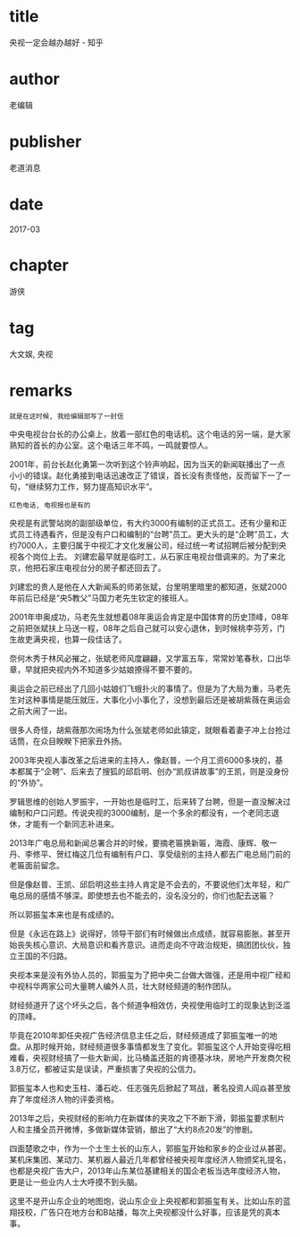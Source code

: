 # title
央视一定会越办越好 - 知乎

# author
老编辑

# publisher
老道消息

# date
2017-03

# chapter
游侠

# tag
大文娱, 央视

# remarks
`就是在这时候, 我给编辑部写了一封信`

中央电视台台长的办公桌上，放着一部红色的电话机。这个电话的另一端，是大家熟知的首长的办公室。这个电话三年不鸣，一鸣就要惊人。


2001年，前台长赵化勇第一次听到这个铃声响起，因为当天的新闻联播出了一点小小的错误。赵化勇接到电话迅速改正了错误，首长没有责怪他，反而留下一了一句，“继续努力工作，努力提高知识水平”。

`红色电话, 电视报也是有的`

央视是有武警站岗的副部级单位，有大约3000有编制的正式员工。还有少量和正式员工待遇看齐，但是没有户口和编制的“台聘”员工。更大头的是“企聘”员工，大约7000人，主要归属于中视汇才文化发展公司，经过统一考试招聘后被分配到央视各个岗位上去。
刘建宏最早就是临时工，从石家庄电视台借调来的。为了来北京，他把石家庄电视台分的房子都还回去了。


刘建宏的贵人是他在人大新闻系的师弟张斌，台里明里暗里的都知道，张斌2000年前后已经是“央5教父”马国力老先生钦定的接班人。


2001年申奥成功，马老先生就想着08年奥运会肯定是中国体育的历史顶峰，08年之前把张斌扶上马送一程，08年之后自己就可以安心退休，到时候桃李芬芳，门生故吏满央视，也算一段佳话了。


奈何木秀于林风必摧之，张斌老师风度翩翩，又学富五车，常常妙笔春秋，口出华章，早就把央视内外不知道多少姑娘撩得不要不要的。


奥运会之前已经出了几回小姑娘们飞蛾扑火的事情了。但是为了大局为重，马老先生对这种事情是能压就压，大事化小小事化了，没想到最后还是被胡紫薇在奥运会之前大闹了一出。


很多人奇怪，胡紫薇那次闹场为什么张斌老师如此镇定，就眼看着妻子冲上台抢过话筒，在众目睽睽下把家丑外扬。

2003年央视人事改革之后进来的主持人，像赵普，一个月工资6000多块的，基本都属于“企聘”、后来去了搜狐的邱启明、创办“凯叔讲故事”的王凯，则是没身份的“外协”。


罗辑思维的创始人罗振宇，一开始也是临时工，后来转了台聘，但是一直没解决过编制和户口问题。传说央视的3000编制，是一个多余的都没有，一个老同志退休，才能有一个新同志补进来。


2013年广电总局和新闻总署合并的时候，要摘老匾换新匾，海霞、康辉、敬一丹、李修平、贺红梅这几位有编制有户口、享受级别的主持人都去广电总局门前的老匾面前留念。


但是像赵普、王凯、邱启明这些主持人肯定是不会去的，不要说他们太年轻，和广电总局的感情不够深。即使想去也不能去的，没名没分的，你们也配去送匾？

所以郭振玺本来也是有成绩的。


但是《永远在路上》说得好，领导干部们有时候做出点成绩，就容易膨胀。甚至开始丧失核心意识、大局意识和看齐意识。进而走向不守政治规矩，搞团团伙伙，独立王国的不归路。


央视本来是没有外协人员的，郭振玺为了把中央二台做大做强，还是用中视广经和中视科华两家公司大量聘人编外人员，壮大财经频道的制作团队。


财经频道开了这个坏头之后，各个频道争相效仿，央视使用临时工的现象达到泛滥的顶峰。


毕竟在2010年卸任央视广告经济信息主任之后，财经频道成了郭振玺唯一的地盘。从那时候开始，财经频道很多事情都发生了变化。郭振玺这个人开始变得吃相难看，央视财经搞了一些大新闻，比马桶盖还脏的肯德基冰块，房地产开发商欠税3.8万亿，都被证实是误读，严重损害了央视的公信力。


郭振玺本人也和史玉柱、潘石屹、任志强先后掀起了骂战，著名投资人阎焱甚至放弃了年度经济人物的评委资格。


2013年之后，央视财经的影响力在新媒体的夹攻之下不断下滑，郭振玺要求制片人和主播全员开微博，多做新媒体营销，酿出了“大约8点20发”的惨剧。


四面楚歌之中，作为一个土生土长的山东人，郭振玺开始和家乡的企业过从甚密。某机床集团、某动力、某机器人最近几年都曾经被央视年度经济人物颁奖礼提名，也都是央视广告大户，2013年山东某位基建相关的国企老板当选年度经济人物，更是让一些业内人士大呼摸不到头脑。


这里不是开山东企业的地图炮，说山东企业上央视都和郭振玺有关。比如山东的蓝翔技校，广告只在地方台和B站播，每次上央视都没什么好事，应该是凭的真本事。
